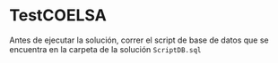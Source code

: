 # TestCOELSA

Antes de ejecutar la solución, correr el script de base de datos que se encuentra en la carpeta de la solución `ScriptDB.sql`
